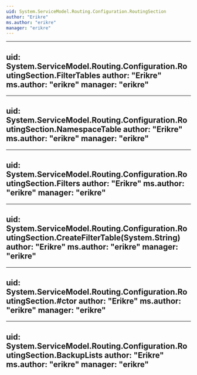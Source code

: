```yaml
---
uid: System.ServiceModel.Routing.Configuration.RoutingSection
author: "Erikre"
ms.author: "erikre"
manager: "erikre"
---
```


---
uid: System.ServiceModel.Routing.Configuration.RoutingSection.FilterTables
author: "Erikre"
ms.author: "erikre"
manager: "erikre"
---

---
uid: System.ServiceModel.Routing.Configuration.RoutingSection.NamespaceTable
author: "Erikre"
ms.author: "erikre"
manager: "erikre"
---

---
uid: System.ServiceModel.Routing.Configuration.RoutingSection.Filters
author: "Erikre"
ms.author: "erikre"
manager: "erikre"
---

---
uid: System.ServiceModel.Routing.Configuration.RoutingSection.CreateFilterTable(System.String)
author: "Erikre"
ms.author: "erikre"
manager: "erikre"
---

---
uid: System.ServiceModel.Routing.Configuration.RoutingSection.#ctor
author: "Erikre"
ms.author: "erikre"
manager: "erikre"
---

---
uid: System.ServiceModel.Routing.Configuration.RoutingSection.BackupLists
author: "Erikre"
ms.author: "erikre"
manager: "erikre"
---
